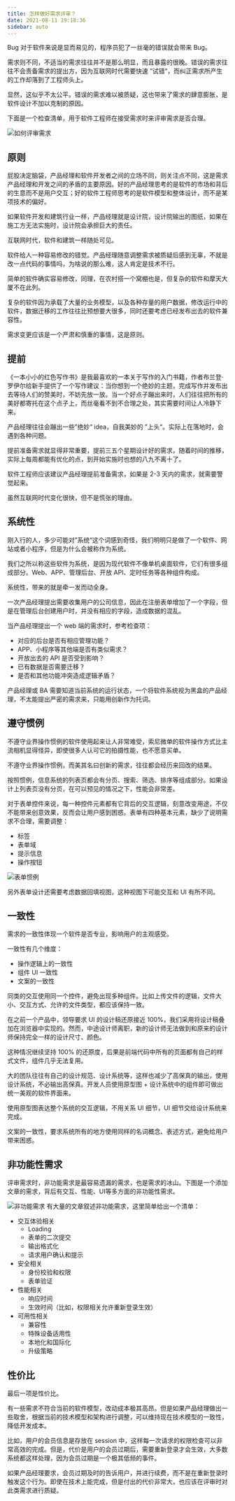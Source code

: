 ```yaml
---
title: 怎样做好需求评审？
date: 2021-08-11 19:18:36
sidebar: auto
---
```


Bug 对于软件来说是显而易见的，程序员犯了一丝毫的错误就会带来 Bug。

需求则不同，不适当的需求往往并不是那么明显，而且暴露的很晚。错误的需求往往不会责备需求的提出方，因为互联网时代需要快速 ”试错“，而纠正需求所产生的工作却落到了工程师头上。

显然，这似乎不太公平。错误的需求难以被质疑，这也带来了需求的肆意膨胀，是软件设计不加以克制的原因。

下面是一个检查清单，用于软件工程师在接受需求时来评审需求是否合理。

![如何评审需求](./requirement-review/image-20201129103535458.png)

## 原则

屁股决定脑袋，产品经理和软件开发者之间的立场不同，则关注点不同，这是需求产品经理和开发之间的矛盾的主要原因。好的产品经理思考的是软件的市场和背后的生意而不是用户交互；好的软件工程师思考的是软件模型和整体设计，而不是某项技术的偏好。

如果软件开发和建筑行业一样，产品经理就是设计院，设计院输出的图纸，如果在施工方无法实施时，设计院会承担巨大的责任。

互联网时代，软件和建筑一样随处可见。

软件给人一种容易修改的错觉。产品经理随意调整需求被质疑后感到无辜，不就是改一点代码的事情吗，为啥说的那么难，这人肯定是技术不行。

简单的软件确实容易修改，同理，在农村搭一个窝棚也是，但复杂的软件和摩天大厦不在此列。

复杂的软件因为承载了大量的业务模型，以及各种存量的用户数据，修改运行中的软件，数据迁移的工作往往比预想要大很多，同时还要考虑已经发布出去的软件兼容性。

需求变更应该是一个严肃和慎重的事情，这是原则。

## 提前

《一本小小的红色写作书》是我最喜欢的一本关于写作的入门书籍，作者布兰登·罗伊尔给新手提供了一个写作建议：当你想到一个绝妙的主题，完成写作并发布出去等待人们的赞美时，不妨先放一放。当一个好点子蹦出来时，人们往往把所有的美好都寄托在这个点子上，而丝毫看不到不合理之处，其实需要时间让人冷静下来。

产品经理往往会蹦出一些”绝妙“ idea，自我美妙的 ”上头“。实际上在落地时，会遇到各种问题。

提前准备需求就显得非常重要，提前三五个星期设计好的需求，随着时间的推移，实际上每周都能有优化的点，到开始实施时也想的八九不离十了。

软件工程师应该建议产品经理提前准备需求，如果是 2-3 天内的需求，就需要警觉起来。

虽然互联网时代变化很快，但不是慌张的理由。

## 系统性

刚入行的人，多少可能对”系统“这个词感到奇怪，我们明明只是做了一个软件、网站或者小程序，但是为什么会被称作为系统。

我们之所以称这些软件为系统，是因为现代软件不像单机桌面软件，它们有很多组成部分。Web、APP、管理后台、开放 API、定时任务等各种组件构成。

系统性，带来的就是牵一发而动全身。

一次产品经理提出需要收集用户的公司信息，因此在注册表单增加了一个字段，但是在管理后台创建用户时，并没有相应的字段，造成数据的混乱。

当产品经理提出一个 web 端的需求时，参考检查项：

- 对应的后台是否有相应管理功能？
- APP、小程序等其他端是否有类似需求？
- 开放出去的 API 是否受到影响？
- 已有数据是否需要迁移？
- 是否和其他功能冲突造成逻辑矛盾？

产品经理或 BA 需要知道当前系统的运行状态，一个将软件系统视为黑盒的产品经理，不太能提出严密的需求来，只能用创新作为托词。

## 遵守惯例

不遵守业界操作惯例的软件使用起来让人非常难受，索尼微单的软件操作方式比主流相机显得怪异，即使很多人认可它的拍摄性能，也不愿意买单。

不遵守业界操作惯例，而美其名曰创新的需求，往往都会经历来回改的结果。

按照惯例，信息系统的列表页都会有分页、搜索、筛选、排序等组成部分。如果设计上列表页没有分页，在可以预见的情况之下，性能会非常差。

对于表单控件来说，每一种控件元素都有它背后的交互逻辑，刻意改变用途，不仅不能带来创意效果，反而会让用户感到困惑。表单有四种基本元素，缺少了说明需求不合理，需要调整：

- 标签
- 表单域
- 提示信息
- 操作按钮

![表单惯例](./requirement-review/image-20201129103422812.png)

另外表单设计还需要考虑数据回填视图，这种视图下可能交互和 UI 有所不同。

## 一致性

需求的一致性体现一个软件是否专业，影响用户的主观感受。

一致性有几个维度：

- 操作逻辑上的一致性
- 组件 UI 一致性
- 文案的一致性

同类的交互使用同一个控件，避免出现多种组件。比如上传文件的逻辑，文件大小、交互方式、允许的文件类型，都应该保持一致。

在之前一个产品中，领导要求 UI 的设计稿还原接近 100%，我们采用将设计稿叠加在浏览器中实现的。然而，中途设计师离职，新的设计师无法做到和原来的设计师保持完全一样的设计尺寸、颜色。

这种情况继续坚持 100% 的还原度，后果是前端代码中所有的页面都有自己的样式文件，组件几乎无法复用。

大的团队往往有自己的设计规范、设计系统等，这样也减少了高保真的输出，使用设计系统，不必输出高保真。开发人员使用原型图 + 设计系统中的组件即可做出统一美观的软件界面来。

使用原型图表达整个系统的交互逻辑，不用关系 UI 细节，UI 细节交给设计系统来完成。

文案的一致性，要求系统所有的地方使用同样的名词概念、表述方式，避免给用户带来困惑。

## 非功能性需求

评审需求时，非功能需求是最容易遗漏的需求，也是需求的冰山。下图是一个添加文章的需求，背后有交互、性能、UI等多方面的非功能性需求。

![非功能需求](./requirement-review/4146258397.png)
有大量的文章叙述非功能需求，这里简单给出一个清单：

- 交互体验相关
	- Loading
	- 表单的二次提交
	- 输出格式化
	- 请求用户确认和提示 
- 安全相关
	- 身份校验和权限
	- 表单验证
- 性能相关
	- 响应时间
	- 生效时间（比如，权限相关允许重新登录生效）
- 可用性相关
	- 兼容性
	- 特殊设备适用性
	- 本地化和国际化
	- 升级策略

## 性价比

最后一项是性价比。

有一些需求不符合当前的软件模型，改动成本极其高昂。但是如果产品经理做出一些取舍，根据当前的技术模型和架构进行调整，可以维持现在技术模型的一致性，降低开发成本。

比如，用户的会员信息是存放在 session 中，这样每一次请求的权限检查可以非常高效的完成。但是，代价是用户的会员过期后，需要重新登录才会生效，大多数系统都这样处理，因为会员过期是一个极其低频的事件。

如果产品经理要求，会员过期及时的告诉用户，并进行续费，而不是在重新登录时触发这个行为。即使在技术上能完成，但是付出的代价非常大，也应该在评审时对此类需求进行质疑。
